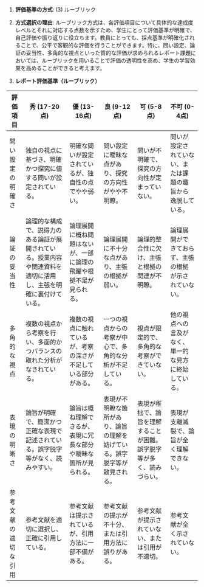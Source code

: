 1. **評価基準の方式**: (3) ルーブリック

2. **方式選択の理由**: ルーブリック方式は、各評価項目について具体的な達成度レベルとそれに対応する点数を示すため、学生にとって評価基準が明確で、自己評価や振り返りに役立ちます。教員にとっても、採点基準が明確化されることで、公平で客観的な評価を行うことができます。特に、問い設定、論証の妥当性、多角的な視点といった質的な評価が求められるレポート課題においては、ルーブリックを用いることで評価の透明性を高め、学生の学習効果を高めることができると考えます。

3. **レポート評価基準（ルーブリック）**

| 評価項目 | 秀 (17-20点) | 優 (13-16点) | 良 (9-12点) | 可 (5-8点) | 不可 (0-4点) |
|---|---|---|---|---|---|
| 問い設定の明確さ | 独自の視点に基づき、明確かつ探究に値する問いが設定されている。 | 明確な問いが設定されているが、独自性の点でやや弱い。 | 問い設定に曖昧な点があり、探究の方向性がやや不明瞭。 | 問いが不明確で、探究の方向性が定まっていない。 | 問いが設定されていない、または課題の趣旨から逸脱している。 |
| 論証の妥当性 | 論理的な構成で、説得力のある論証が展開されている。授業内容や関連資料を適切に活用し、主張を明確に裏付けている。 | 論理展開に概ね問題はないが、一部に論理の飛躍や根拠不足が見られる。 | 論理展開に不十分な点があり、主張の根拠が弱い。 | 論理的整合性に欠け、主張と根拠の関連が不明瞭。 | 論理展開ができておらず、主張の根拠が示されていない。 |
| 多角的な視点 | 複数の視点から考察を行い、多面的かつバランスの取れた分析がなされている。 | 複数の視点に触れているが、考察の深さが不足している部分がある。 | 一つの視点からの考察が中心で、多角的な分析が不足している。 | 視点が限定的で、多角的な考察ができていない。 | 他の視点への言及がなく、単一的な見方に終始している。 |
| 表現の明晰さ | 論旨が明確で、簡潔かつ正確な表現で記述されている。誤字脱字等がなく、読みやすい。 | 論旨は概ね理解できるが、表現に冗長な部分や曖昧な箇所が見られる。 | 表現が不明瞭な箇所があり、論旨の理解を妨げている。誤字脱字等が散見される。 | 表現が稚拙で、論旨を理解することが困難。誤字脱字等が多く、読みづらい。 | 表現が支離滅裂で、論旨が全く理解できない。 |
| 参考文献の適切な引用 | 参考文献を適切に選択し、正確に引用している。 | 参考文献は提示されているが、引用方法に一部不備がある。 | 参考文献の提示が不十分、または引用方法に誤りがある。 | 参考文献が提示されていない、または引用が不適切。 | 参考文献が全く示されていない。 |
